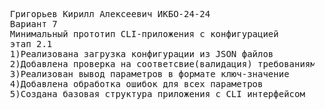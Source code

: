 <pre>
  Григорьев Кирилл Алексеевич ИКБО-24-24
  Вариант 7
  Минимальный прототип CLI-приложения с конфигурацией
  этап 2.1
  1)Реализована загрузка конфигурации из JSON файлов
  2)Добавлена проверка на соответсвие(валидация) требованиям всех параметров конфигурации
  3)Реализован вывод параметров в формате ключ-значение
  4)Добавлена обработка ошибок для всех параметров
  5)Создана базовая структура приложения с CLI интерфейсом
</pre>
